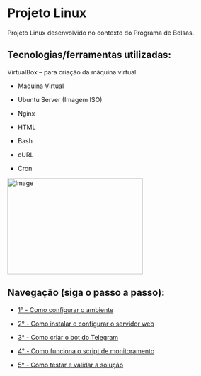 
# Projeto Linux

Projeto Linux desenvolvido no contexto do Programa de Bolsas.

## Tecnologias/ferramentas utilizadas:
VirtualBox – para criação da máquina virtual

- Maquina Virtual
  
- Ubuntu Server (Imagem ISO)

- Nginx 

- HTML

- Bash 

- cURL 

- Cron 

<img Resultado: width="306" height="216" alt="Image" src="https://github.com/user-attachments/assets/70e94dea-aa4d-4d73-932b-636734db54cf" />

## Navegação (siga o passo a passo):

* [1° - Como configurar o ambiente](https://github.com/VitoriaAmelia/Linux-Projeto/blob/main/1%C2%BA%20-%20Como%20configurar%20o%20ambiente.md)

* [2° - Como instalar e configurar o servidor web](https://github.com/VitoriaAmelia/Linux-Projeto/blob/main/2%C2%BA%20-%20Como%20instalar%20e%20configurar%20o%20servidor%20web.md)

* [3° - Como criar o bot do Telegram](https://github.com/VitoriaAmelia/Linux-Projeto/blob/main/3%C2%BA%20-%20Como%20criar%20o%20bot%20do%20Telegram.md)
  
* [4° - Como funciona o script de monitoramento](https://github.com/VitoriaAmelia/Linux-Projeto/blob/main/4%C2%BA%20-%20Como%20funciona%20o%20script%20de%20monitoramento.md)

* [5° - Como testar e validar a solução](https://github.com/VitoriaAmelia/Linux-Projeto/blob/main/5%C2%BA%20-%20Como%20testar%20e%20validar%20a%20solu%C3%A7%C3%A3o.md)
  
